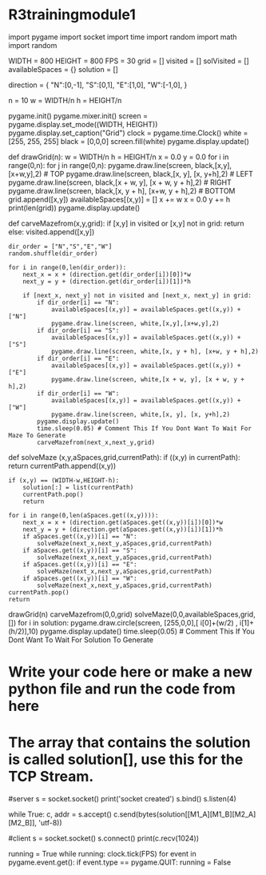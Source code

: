 # R3trainingmodule1
import pygame
import socket
import time
import random
import math
import random

WIDTH = 800
HEIGHT = 800
FPS = 30
grid = []
visited = []
solVisited = []
availableSpaces = {}
solution = []

direction = {
    "N":[0,-1],
    "S":[0,1],
    "E":[1,0],
    "W":[-1,0],
}

n = 10
w = WIDTH/n
h = HEIGHT/n

pygame.init()
pygame.mixer.init()
screen = pygame.display.set_mode((WIDTH, HEIGHT))
pygame.display.set_caption("Grid")
clock = pygame.time.Clock()
white = [255, 255, 255]
black = [0,0,0]
screen.fill(white)
pygame.display.update()



def drawGrid(n):
    w = WIDTH/n
    h = HEIGHT/n
    x = 0.0
    y = 0.0
    for i in range(0,n):
        for j in range(0,n):
            pygame.draw.line(screen, black,[x,y],[x+w,y],2) # TOP
            pygame.draw.line(screen, black,[x, y], [x, y+h],2) # LEFT
            pygame.draw.line(screen, black,[x + w, y], [x + w, y + h],2) # RIGHT
            pygame.draw.line(screen, black,[x, y + h], [x+w, y + h],2) # BOTTOM
            grid.append([x,y])
            availableSpaces[(x,y)] = []
            x += w
        x = 0.0
        y += h
    print(len(grid))
    pygame.display.update()

def carveMazefrom(x,y,grid):
    if [x,y] in visited or [x,y] not in grid:
        return
    else:
        visited.append([x,y])


    dir_order = ["N","S","E","W"]
    random.shuffle(dir_order)

    for i in range(0,len(dir_order)):
        next_x = x + (direction.get(dir_order[i])[0])*w
        next_y = y + (direction.get(dir_order[i])[1])*h
        
        if [next_x, next_y] not in visited and [next_x, next_y] in grid:
            if dir_order[i] == "N":
                availableSpaces[(x,y)] = availableSpaces.get((x,y)) + ["N"]
                pygame.draw.line(screen, white,[x,y],[x+w,y],2)
            if dir_order[i] == "S":
                availableSpaces[(x,y)] = availableSpaces.get((x,y)) + ["S"]
                pygame.draw.line(screen, white,[x, y + h], [x+w, y + h],2) 
            if dir_order[i] == "E":
                availableSpaces[(x,y)] = availableSpaces.get((x,y)) + ["E"]
                pygame.draw.line(screen, white,[x + w, y], [x + w, y + h],2) 
            if dir_order[i] == "W":
                availableSpaces[(x,y)] = availableSpaces.get((x,y)) + ["W"]
                pygame.draw.line(screen, white,[x, y], [x, y+h],2)
            pygame.display.update()
            time.sleep(0.05) # Comment This If You Dont Want To Wait For Maze To Generate
            carveMazefrom(next_x,next_y,grid)
        
        



def solveMaze (x,y,aSpaces,grid,currentPath):
    if ((x,y) in currentPath):
        return
    currentPath.append((x,y))

    if (x,y) == (WIDTH-w,HEIGHT-h):
        solution[:] = list(currentPath)
        currentPath.pop()
        return

    for i in range(0,len(aSpaces.get((x,y)))):
        next_x = x + (direction.get(aSpaces.get((x,y))[i])[0])*w
        next_y = y + (direction.get(aSpaces.get((x,y))[i])[1])*h
        if aSpaces.get((x,y))[i] == "N":
            solveMaze(next_x,next_y,aSpaces,grid,currentPath)
        if aSpaces.get((x,y))[i] == "S":
            solveMaze(next_x,next_y,aSpaces,grid,currentPath)
        if aSpaces.get((x,y))[i] == "E":
            solveMaze(next_x,next_y,aSpaces,grid,currentPath)
        if aSpaces.get((x,y))[i] == "W":
            solveMaze(next_x,next_y,aSpaces,grid,currentPath)
    currentPath.pop()
    return

            
drawGrid(n)
carveMazefrom(0,0,grid)
solveMaze(0,0,availableSpaces,grid,[])
for i in solution:
    pygame.draw.circle(screen, [255,0,0],[ i[0]+(w/2) , i[1]+(h/2)],10)
    pygame.display.update()
    time.sleep(0.05) # Comment This If You Dont Want To Wait For Solution To Generate

# Write your code here or make a new python file and run the code from here
# The array that contains the solution is called solution[], use this for the TCP Stream.
#server
s = socket.socket()
print('socket created')
s.bind()
s.listen(4)


while True:
	c, addr = s.accept()
	c.send(bytes(solution[[M1_A][M1_B][M2_A][M2_B]], 'utf-8))

#client
s = socket.socket()
s.connect()
print(c.recv(1024))


running = True
while running:
    clock.tick(FPS)
    for event in pygame.event.get():
        if event.type == pygame.QUIT:
            running = False
